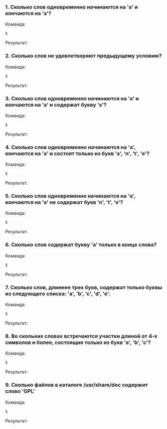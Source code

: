 ### 1. Сколько слов одновременно начинаются на 'a' и кончаются на 'a'?

Команда:

```
$
```

Результат:

### 2. Сколько слов не удовлетворяют предыдущему условию?

Команда:

```
$
```

Результат:

### 3. Сколько слов одновременно начинаются на 'a' и кончаются на 'a' и содержат букву 's'?

Команда:

```
$
```

Результат:

### 4. Сколько слов одновременно начинаются на 'a', кончаются на 'a' и состоят только из букв 'a', 'n', 't', 'e'?

Команда:

```
$
```

Результат:

### 5. Сколько слов одновременно начинаются на 'a', кончаются на 'a' не содержат букв 'n', 't', 'e'?

Команда:

```
$
```

Результат:

### 6. Сколько слов содержат букву 'a' только в конце слова?

Команда:

```
$
```

Результат:

### 7. Сколько слов, длиннее трех букв, содержат только буквы из следующего списка: 'a', 'b', 'c', 'd', 'e'.

Команда:

```
$
```

Результат:

### 8. Во скольких словах встречаются участки длиной от 4-х символов и более, состоящие только из букв 'a', 'b', 'c'?

Команда:

```
$
```

Результат:

### 9. Сколько файлов в каталоге /usr/share/doc содержит слово 'GPL'

Команда:


```
$
```

Результат:
